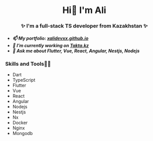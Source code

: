 <h1 align="center">
Hi👋 I'm Ali
</h1>

<h3 align="center">
✨ I'm a full-stack TS developer from Kazakhstan ✨
</h3>

<h5>
  <ul>
    <li>📫 My portfolio: <a href="https://xalidevxx.github.io" target="_blank">xalidevxx.github.io</a></li>
    <li>🔭 I’m currently working on <a href="https://takta.kz" target="_blank">Takta.kz</a></li>
    <li>💬 Ask me about Flutter, Vue, React, Angular, Nestjs, Nodejs</li>
  </ul>
</h5>

<h3>Skills and Tools👨‍💻</h3>
<ul>
  <li>Dart</li>
  <li>TypeScript</li>
  <li>Flutter</li>
  <li>Vue</li>
  <li>React</li>
  <li>Angular</li>
  <li>Nodejs</li>
  <li>Nestjs</li>
  <li>Nx</li>
  <li>Docker</li>
  <li>Nginx</li>
  <li>Mongodb</li>
</ul>

<!--
**xalidevxx/xalidevxx** is a ✨ _special_ ✨ repository because its `README.md` (this file) appears on your GitHub profile.
Here are some ideas to get you started:


-
- 👯 I’m looking to collaborate on ...
- 🤔 I’m looking for help with ...
-

- 😄 Pronouns: ...
-
-->
